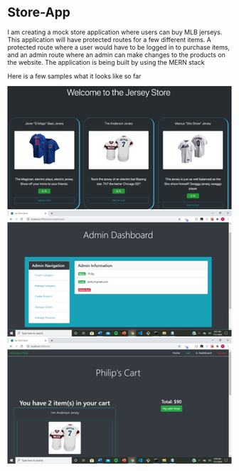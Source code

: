 # Store-App

I am creating a mock store application where users can buy MLB jerseys. This application will have protected routes for a few different
items. A protected route where a user would have to be logged in to purchase items, and an admin route where an admin can make changes
to the products on the website. The application is being built by using the MERN stack

Here is a few samples what it looks like so far

![Loading](https://github.com/philipipara/Store-App/blob/master/client/images/preview2.jpeg)
![Admin](https://github.com/philipipara/Store-App/blob/master/client/images/preview2.png)
![Cart](https://github.com/philipipara/Store-App/blob/master/client/images/preview3.png)
